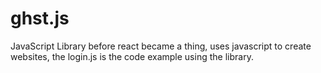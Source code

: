 # ghst.js
JavaScript Library before react became a thing, uses javascript to create websites, the login.js is the code example using the library.
